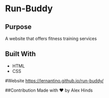 # Run-Buddy

## Purpose
A website that offers fitness training services

## Built With
* HTML
* CSS

#Website
https://lernantino.github.io/run-buddy/

##Contribution 
Made with ❤️ by Alex Hinds
